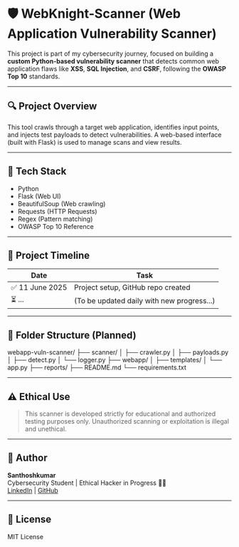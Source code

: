 # 🛡️ WebKnight-Scanner (Web Application Vulnerability Scanner)

This project is part of my cybersecurity journey, focused on building a **custom Python-based vulnerability scanner** that detects common web application flaws like **XSS**, **SQL Injection**, and **CSRF**, following the **OWASP Top 10** standards.

---

## 🔍 Project Overview

This tool crawls through a target web application, identifies input points, and injects test payloads to detect vulnerabilities. A web-based interface (built with Flask) is used to manage scans and view results.

---

## 🧰 Tech Stack

- Python
- Flask (Web UI)
- BeautifulSoup (Web crawling)
- Requests (HTTP Requests)
- Regex (Pattern matching)
- OWASP Top 10 Reference

---

## 📅 Project Timeline

| Date | Task |
|------|------|
| ✅ 11 June 2025 | Project setup, GitHub repo created |
| ⏳ ... | (To be updated daily with new progress...) |

---

## 📁 Folder Structure (Planned)
 webapp-vuln-scanner/
├── scanner/
│   ├── crawler.py
│   ├── payloads.py
│   ├── detect.py
│   └── logger.py
├── webapp/
│   ├── templates/
│   └── app.py
├── reports/
├── README.md
└── requirements.txt



---

## ⚠️ Ethical Use

> This scanner is developed strictly for educational and authorized testing purposes only. Unauthorized scanning or exploitation is illegal and unethical.

---

## 📌 Author

**Santhoshkumar**  
Cybersecurity Student | Ethical Hacker in Progress 👨‍💻  
[LinkedIn]([https://linkedin.com/in/YOUR_PROFILE](https://www.linkedin.com/in/santhoshkumar-cyberexpert/)) | [GitHub](https://github.com/santhosheyzz)

---

## 📖 License

MIT License

